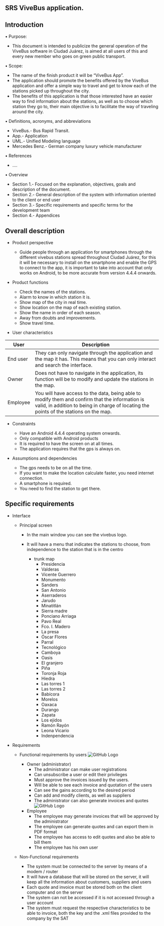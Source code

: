 ## SRS ViveBus application.
## Introduction
•	Purpose: 
* This document is intended to publicize the general operation
of the ViveBus software in Ciudad Juárez, is aimed at all users of this and every new member who goes on green public transport.

•	Scope: 
* The name of the finish product it will be “ViveBus App”. 
* The application should promote the benefits offered by the ViveBus application and offer a simple way to travel and get to know each of the stations picked up throughout the city.
* The benefits of this application is that those interested have an easier way to find information about the stations, as well as to choose which station they go to, their main objective is to facilitate the way of traveling around the city.

•	Definitions, acronyms, and abbreviations

* ViveBus.- Bus Rapid Transit.
*	App.- Application 
*	UML.- Unified Modeling language 
*	Mercedes Benz.- German company luxury vehicle manufacturer

•	References
* ....

•	Overview 
* Section 1.- Focused on the explanation, objectives, goals and description of the document.
* Section 2.- General description of the system with information oriented to the client or end user
* Section 3.- Specific requirements and specific terms for the development team
* Section 4.- Appendices

## Overall description

* Product perspective 
  * Guide people through an application for smartphones through the different vivebus stations spread throughout Ciudad Juárez, for this it will be necessary to install on the smartphone and enable the GPS to connect to the app, it is important to take into account that only works on Android, to be more accurate from version 4.4.4 onwards.

* Product functions 
  * Check the names of the stations.
  * Alarm to know in which station it is.
  * Show map of the city in real time.
  * Show location on the map of each existing station.
  * Show the name in order of each season.
  * Away from doubts and improvements.
  * Show travel time.

* User characteristics 

User  | Description
----- | -------------
End user | They can only navigate through the application and the map it has. This means that you can only interact and search the interface.
Owner | Does not have to navigate in the application, its function will be to modify and update the stations in the map.
Employee | You will have access to the data, being able to modify them and confirm that the information is valid, in addition to being in charge of locating the points of the stations on the map.


* Constraints 
  * Have an Android 4.4.4 operating system onwards.
  * Only compatible with Android products
  * It is required to have the screen on at all times.
  * The application requires that the gps is always on.
  
  
* Assumptions and dependencies
  * The gps needs to be on all the time.
  * If you want to make the location calculate faster, you need internet connection.
  * A smartphone is required.
  * You need to find the station to get there.


## Specific requirements 
* Interface
  * Principal screen 
    * In the main window you can see the vivebus logo.
    * It will have a menu that indicates the stations to choose, from independence to the station that is in the centro
   
      * trunk map
        * Presidencia
        * Valderas
        * Vicente Guerrero
        * Monumento
        * Sanders
        * San Antonio
        * Aserraderos
        * Jarudo
        * Minatitlán
        * Sierra madre
        * Ponciano Arriaga
        * Pavo Real
        * Fco. I. Madero
        * La presa
        * Óscar Flores
        * Parral 
        * Tecnológico
        * Camboya
        * Oasis
        * El granjero
        * Piña
        * Toronja Roja
        * Hiedra
        * Las torres 1
        * Las torres 2
        * Babícora
        * Morelos
        * Oaxaca
        * Durango
        * Zapata
        * Los ejidos
        * Ramón Rayón
        * Leona Vicario
        * Indenpendencia

      
* Requirements



  * Functional requirements by users
  ![GitHub Logo](/administrator.png)
    * Owner (administrator)
      * The administrator can make user registrations
      * Can unsubscribe a user or edit their privileges
      * Must approve the invoices issued by the users.
      * Will be able to see each invoice and quotation of the users
      * Can see the gains according to the desired period
      * Can add and modify clients, as well as suppliers
      * The administrator can also generate invoices and quotes
  ![GitHub Logo](/Invoice.png)
    * Employee  
      * The employee may generate invoices that will be approved by the administrator
      * The employee can generate quotes and can export them in PDF format
      * The employee has access to edit quotes and also be able to bill them
      * The employee has his own user

  * Non-Functional requirements  
    * The system must be connected to the server by means of a modem / router
    * It will have a database that will be stored on the server, it will keep all the information about customers, suppliers and users
    * Each quote and invoice must be stored both on the client computer and on the server
    * The system can not be accessed if it is not accessed through a user account
    * The system must request the respective characteristics to be able to invoice, both the key and the .xml files provided to the company by the SAT


